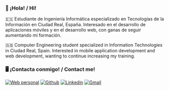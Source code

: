 ### 👋 ¡Hola! / Hi! 

🇪🇸 Estudiante de Ingeniería Informática especializado en Tecnologías de la Información en Ciudad Real, España. Interesado en el desarrollo de aplicaciones móviles y en el desarrollo web, con ganas de seguir aumentando mi formación. 

🇬🇧 Computer Engineering student specialized in Information Technologies in Ciudad Real, Spain. Interested in mobile application development and web development, wanting to continue increasing my training.

<!-- ### ⚙️ Mis últimos trabajos / My last jobs 

- **Blocks-out**: 🇪🇸 Juego tipo Arkanoid para la asignatura Multimedia, realizado con Unity / 🇬🇧 Arkanoid type game for the Multimedia course, made with Unity: https://github.com/DaniLoro5/Blocks-out
- **Write it [WIP]**: 🇪🇸 Sencilla aplicación para Android para tomar notas, usando Flutter, Dart y Firebase. Sigue en desarrollo, por lo que... ¡atentos! / 🇬🇧 Simple Android application to take notes, made with Flutter, Dart and Firebase. Work in progress, so... stay tuned!: https://github.com/danielloroduran/Write-it 
-->

### 🖥️ ¡Contacta conmigo! / Contact me!
[![Web personal](https://img.shields.io/badge/Web_personal-5FB709?style=for-the-badge&logo=google-earth&logoColor=white)](https://danielloroduran.github.io)
[![Github](https://img.shields.io/badge/GitHub-100000?style=for-the-badge&logo=github&logoColor=white)](https://github.com/danielloroduran)
[![Linkedin](https://img.shields.io/badge/LinkedIn-0077B5?style=for-the-badge&logo=linkedin&logoColor=white)](https://www.linkedin.com/in/danielloro/)
[![Gmail](https://img.shields.io/badge/Gmail-D14836?style=for-the-badge&logo=gmail&logoColor=white)](mailto:danielloroduran@gmail.com)
<!-- - Twitter: twitter.com/DLoro30 -->
<!--
**danielloroduran/danielloroduran** is a ✨ _special_ ✨ repository because its `README.md` (this file) appears on your GitHub profile.

Here are some ideas to get you started:

- 🔭 I’m currently working on ...
- 🌱 I’m currently learning ...
- 👯 I’m looking to collaborate on ...
- 🤔 I’m looking for help with ...
- 💬 Ask me about ...
- 📫 How to reach me: ...
- 😄 Pronouns: ...
- ⚡ Fun fact: ...
-->

